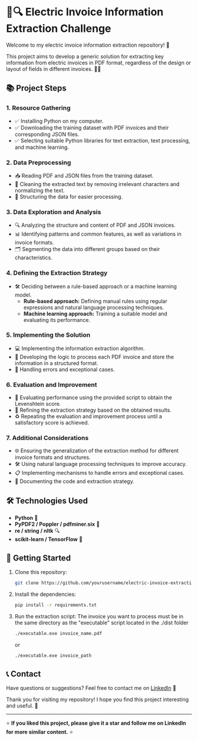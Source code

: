# 📄🔍 Electric Invoice Information Extraction Challenge

Welcome to my electric invoice information extraction repository! 🚀

This project aims to develop a generic solution for extracting key information from electric invoices in PDF format, regardless of the design or layout of fields in different invoices. 🧠💡

## 📚 Project Steps

### 1. Resource Gathering

- ✅ Installing Python on my computer.
- ✅ Downloading the training dataset with PDF invoices and their corresponding JSON files.
- ✅ Selecting suitable Python libraries for text extraction, text processing, and machine learning.

### 2. Data Preprocessing

- 📥 Reading PDF and JSON files from the training dataset.
- 🧹 Cleaning the extracted text by removing irrelevant characters and normalizing the text.
- 📑 Structuring the data for easier processing.

### 3. Data Exploration and Analysis

- 🔍 Analyzing the structure and content of PDF and JSON invoices.
- 📊 Identifying patterns and common features, as well as variations in invoice formats.
- 🗂 Segmenting the data into different groups based on their characteristics.

### 4. Defining the Extraction Strategy

- 🛠 Deciding between a rule-based approach or a machine learning model.
  - **Rule-based approach:** Defining manual rules using regular expressions and natural language processing techniques.
  - **Machine learning approach:** Training a suitable model and evaluating its performance.

### 5. Implementing the Solution

- 💻 Implementing the information extraction algorithm.
- 🔄 Developing the logic to process each PDF invoice and store the information in a structured format.
- 🚨 Handling errors and exceptional cases.

### 6. Evaluation and Improvement

- 🧪 Evaluating performance using the provided script to obtain the Levenshtein score.
- 🔄 Refining the extraction strategy based on the obtained results.
- ♻ Repeating the evaluation and improvement process until a satisfactory score is achieved.

### 7. Additional Considerations

- 🌐 Ensuring the generalization of the extraction method for different invoice formats and structures.
- 🛠 Using natural language processing techniques to improve accuracy.
- 📋 Implementing mechanisms to handle errors and exceptional cases.
- 📝 Documenting the code and extraction strategy.

## 🛠 Technologies Used

- **Python** 🐍
- **PyPDF2 / Poppler / pdfminer.six** 📄
- **re / string / nltk** 🔍
- **scikit-learn / TensorFlow** 🤖

## 🚀 Getting Started

1. Clone this repository:
    ```bash
    git clone https://github.com/yourusername/electric-invoice-extraction.git
    ```
2. Install the dependencies:
    ```bash
    pip install -r requirements.txt
    ```
3. Run the extraction script:
The invoice you want to process must be in the same directory as the "executable" script located in the ./dist folder
    ```bash
    ./executable.exe invoice_name.pdf
    ```
    or
    ```bash
    ./executable.exe invoice_path
    ```

## 📞 Contact

Have questions or suggestions? Feel free to contact me on [LinkedIn](https://www.linkedin.com/in/ana-zubieta) 💬

Thank you for visiting my repository! I hope you find this project interesting and useful. 🙌

---

⭐ **If you liked this project, please give it a star and follow me on LinkedIn for more similar content.** ⭐
